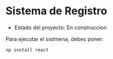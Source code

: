 <h1>Sistema de Registro</h1>

- Estado del proyecto: En construccion

Para ejecutar el sistmena, debes poner:

```np install react```

